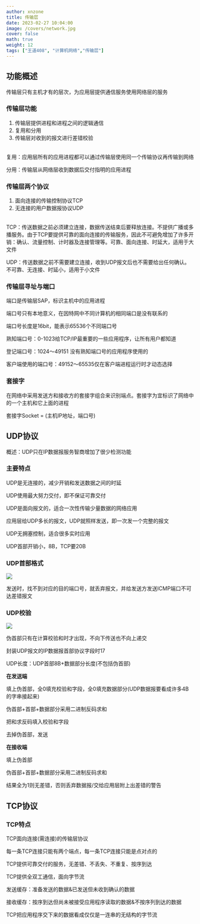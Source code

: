 ```yaml
---
author: xnzone 
title: 传输层 
date: 2023-02-27 10:04:00
image: /covers/network.jpg
cover: false
math: true
weight: 12
tags: ["王道408", "计算机网络","传输层"]
---
```


## 功能概述

传输层只有主机才有的层次，为应用层提供通信服务使用网络层的服务

### 传输层功能

1. 传输层提供进程和进程之间的逻辑通信
2. 复用和分用
3. 传输层对收到的报文进行差错校验

<br />
复用：应用层所有的应用进程都可以通过传输层使用同一个传输协议再传输到网络

分用：传输层从网络层收到数据后交付指明的应用进程

### 传输层两个协议

1. 面向连接的传输控制协议TCP
2. 无连接的用户数据报协议UDP

<br/>
TCP：传送数据之前必须建立连接，数据传送结束后要释放连接。不提供广播或多播服务。由于TCP要提供可靠的面向连接的传输服务，因此不可避免增加了许多开销：确认、流量控制、计时器及连接管理等。可靠、面向连接、时延大，适用于大文件

UDP：传送数据之前不需要建立连接，收到UDP报文后也不需要给出任何确认。不可靠、无连接、时延小，适用于小文件

### 传输层寻址与端口

端口是传输层SAP，标识主机中的应用进程

端口号只有本地意义，在因特网中不同计算机的相同端口是没有联系的

端口号长度是16bit，能表示65536个不同端口号

熟知端口号：0-1023给TCP/IP最重要的一些应用程序，让所有用户都知道

登记端口号：1024～49151 没有熟知端口号的应用程序使用的

客户端使用的端口号：49152～65535仅在客户端进程运行时才动态选择

### 套接字

在网络中采用发送方和接收方的套接字组合来识别端点。套接字为宜标识了网络中的一个主机和它上面的进程

套接字Socket = (主机IP地址，端口号)


## UDP协议

概述：UDP只在IP数据报服务智商增加了很少检测功能

### 主要特点

UDP是无连接的，减少开销和发送数据之间的时延

UDP使用最大努力交付，即不保证可靠交付

UDP是面向报文的，适合一次性传输少量数据的网络应用

应用层给UDP多长的报文，UDP就照样发送，即一次发一个完整的报文

UDP无拥塞控制，适合很多实时应用

UDP首部开销小，8B，TCP要20B

### UDP首部格式

![](https://jihulab.com/xnzone/earth-bear/-/raw/master/network-transport-udp-head.jpg)

发送时，找不到对应的目的端口号，就丢弃报文，并给发送方发送ICMP端口不可达差错报文

### UDP校验

![](https://jihulab.com/xnzone/earth-bear/-/raw/master/network-transport-udp-check.jpg)

伪首部只有在计算校验和时才出现，不向下传送也不向上递交

封装UDP报文的IP数据报首部协议字段时17

UDP长度：UDP首部8B+数据部分长度(不包括伪首部)

**在发送端**

填上伪首部，全0填充校验和字段，全0填充数据部分(UDP数据报要看成许多4B的字串接起来)

伪首部+首部+数据部分采用二进制反码求和

把和求反码填入校验和字段

去掉伪首部，发送

**在接收端**

填上伪首部

伪首部+首部+数据部分采用二进制反码求和

结果全为1则无差错，否则丢弃数据报/交给应用层附上出差错的警告

## TCP协议

### TCP特点

TCP面向连接(需连接)的传输层协议

每一条TCP连接只能有两个端点，每一条TCP连接只能是点对点的

TCP提供可靠交付的服务，无差错、不丢失、不重复、按序到达

TCP提供全双工通信，面向字节流

发送缓存：准备发送的数据&已发送但未收到确认的数据

接收缓存：按序到达但尚未被接受应用程序读取的数据&不按序列到达的数据

TCP把应用程序交下来的数据看成仅仅是一连串的无结构的字节流